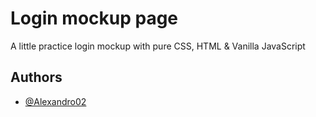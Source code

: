# Login mockup page

A little practice login mockup with pure CSS, HTML & Vanilla JavaScript

## Authors

- [@Alexandro02](https://github.com/Alexandro02)
